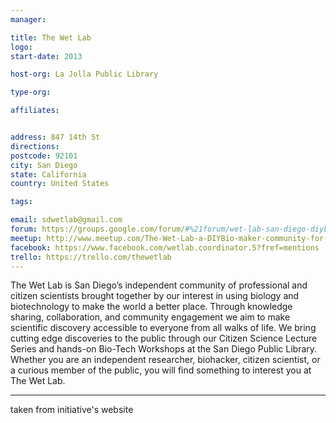 ```yaml
---
manager:

title: The Wet Lab
logo:
start-date: 2013

host-org: La Jolla Public Library

type-org:

affiliates:


address: 847 14th St
directions:
postcode: 92101
city: San Diego
state: California
country: United States

tags:

email: sdwetlab@gmail.com
forum: https://groups.google.com/forum/#%21forum/wet-lab-san-diego-diybio
meetup: http://www.meetup.com/The-Wet-Lab-a-DIYBio-maker-community-for-algae-enthusiasts/
facebook: https://www.facebook.com/wetlab.coordinator.5?fref=mentions
trello: https://trello.com/thewetlab
---
```


The Wet Lab is San Diego’s independent community of professional and citizen scientists brought together by our interest in using biology and biotechnology to make the world a better place. Through knowledge sharing, collaboration, and community engagement we aim to make scientific discovery accessible to everyone from all walks of life. We bring cutting edge discoveries to the public through our Citizen Science Lecture Series and hands-on Bio-Tech Workshops at the San Diego Public Library. Whether you are an independent researcher, biohacker, citizen scientist, or a curious member of the public, you will find something to interest you at The Wet Lab.

---
taken from initiative's website
